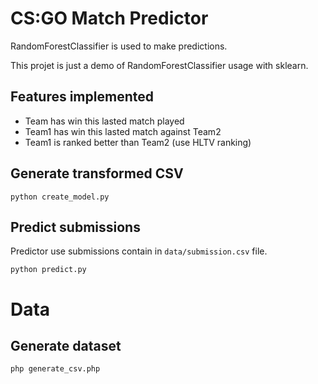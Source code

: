 # CS:GO Match Predictor

RandomForestClassifier is used to make predictions.

This projet is just a demo of RandomForestClassifier usage with sklearn.

## Features implemented

* Team has win this lasted match played
* Team1 has win this lasted match against Team2
* Team1 is ranked better than Team2 (use HLTV ranking)

## Generate transformed CSV

```
python create_model.py
```

## Predict submissions

Predictor use submissions contain in `data/submission.csv` file.

```
python predict.py
```

# Data

## Generate dataset

```
php generate_csv.php
```

